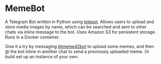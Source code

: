 # MemeBot
A Telegram Bot written in Python using [telepot](https://github.com/nickoala/telepot). Allows users to upload and store media images by name, which can be searched and sent to other chats via inline message to the bot. Uses Amazon S3 for persistent storage. Runs in a Docker container.

Give it a try by messaging [@meme42bot](https://t.me/meme42bot) to upload some memes, and then @ the bot inline in another chat to send a previously uploaded meme. Or build set up an instance of your own.
